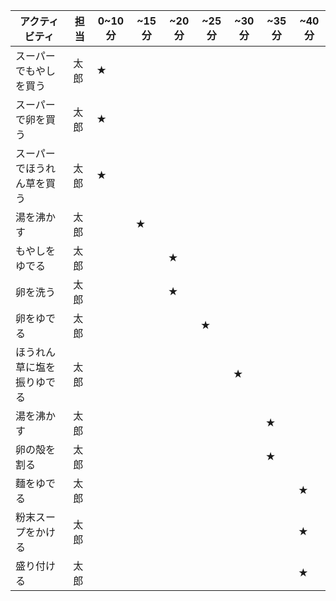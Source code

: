 |アクティビティ|担当| 0~10分 | ~15分 | ~20分 | ~25分 | ~30分 | ~35分 | ~40分 |
|-------------|----|--------|-------|-------|-------|-------|-------|------|
|スーパーでもやしを買う|太郎|★||||||||
|スーパーで卵を買う|太郎|★||||||||
|スーパーでほうれん草を買う|太郎|★||||||||
|湯を沸かす|太郎||★|||||||
|もやしをゆでる|太郎|||★||||||
|卵を洗う|太郎|||★||||||
|卵をゆでる|太郎||||★|||||
|ほうれん草に塩を振りゆでる|太郎|||||★||
|湯を沸かす|太郎||||||★|||
|卵の殻を割る|太郎||||||★|||
|麵をゆでる|太郎|||||||★|
|粉末スープをかける|太郎|||||||★|
|盛り付ける|太郎|||||||★|